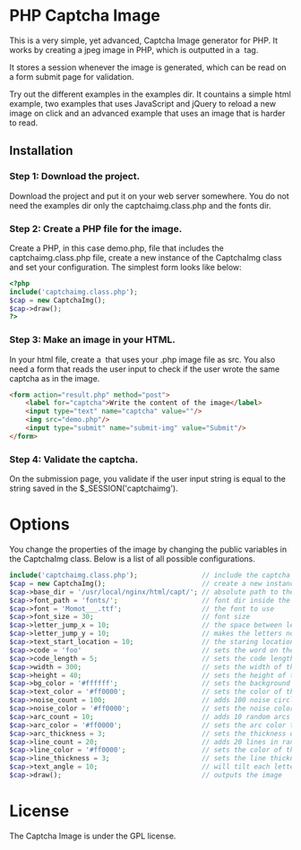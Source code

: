 PHP Captcha Image
================================

This is a very simple, yet advanced, Captcha Image generator for PHP.
It works by creating a jpeg image in PHP, which is outputted in a <img> tag.

It stores a session whenever the image is generated, which can be read on a form submit page for validation.

Try out the different examples in the examples dir. It countains a simple html example, two examples that uses JavaScript and jQuery to reload a new image on click and an advanced example that uses an image that is harder to read.

Installation
-------------------------

### Step 1: Download the project.

Download the project and put it on your web server somewhere.
You do not need the examples dir only the captchaimg.class.php and the fonts dir.

### Step 2: Create a PHP file for the image.

Create a PHP, in this case demo.php, file that includes the captchaimg.class.php file, create a new instance of the CaptchaImg class and set your configuration. The simplest form looks like below:

``` php
<?php
include('captchaimg.class.php');
$cap = new CaptchaImg();
$cap->draw();
?>
```

### Step 3: Make an image in your HTML.

In your html file, create a <img> that uses your .php image file as src.
You also need a form that reads the user input to check if the user wrote the same captcha as in the image.

``` html
<form action="result.php" method="post">
	<label for="captcha">Write the content of the image</label>
	<input type="text" name="captcha" value=""/>
	<img src="demo.php"/>
	<input type="submit" name="submit-img" value="Submit"/>
</form>
```

### Step 4: Validate the captcha.

On the submission page, you validate if the user input string is equal to the string saved in the $_SESSION('captchaimg').

Options
=======

You change the properties of the image by changing the public variables in the CaptchaImg class. Below is a list of all possible configurations.

``` php
include('captchaimg.class.php');				// include the captcha image file
$cap = new CaptchaImg();						// create a new instance
$cap->base_dir = '/usr/local/nginx/html/capt/';	// absolute path to the project
$cap->font_path = 'fonts/';						// font dir inside the project dir
$cap->font = 'Momоt___.ttf';					// the font to use
$cap->font_size = 30;							// font size
$cap->letter_jump_x = 10;						// the space between letters will be a random between 0 and 10 pixels
$cap->letter_jump_y = 10;						// makes the letters not stand on a line, but will jump up and down in a random pattern from -10 to 10 pixels from the middle line
$cap->text_start_location = 10;					// the staring location of the letters, here it start 10 pixels form the left border
$cap->code = 'foo'								// sets the word on the image to 'foo'
$cap->code_length = 5;							// sets the code length to 5 letters. Does only work if a code is not set
$cap->width = 300;								// sets the width of the image to 300 pixels
$cap->height = 40;								// sets the height of the image to 40 pixels
$cap->bg_color = '#ffffff';						// sets the background color of the image to white
$cap->text_color = '#ff0000';					// sets the color of the font to red
$cap->noise_count = 100;						// adds 100 noise circles to the image
$cap->noise_color = '#ff0000';					// sets the noise color to red
$cap->arc_count = 10;							// adds 10 random arcs to the image
$cap->arc_color = '#ff0000';					// sets the arc color to red
$cap->arc_thickness = 3;						// sets the thickness of the arc to 3 pixels
$cap->line_count = 20;							// adds 20 lines in random locations on the image
$cap->line_color = '#ff0000';					// sets the color of the lines to red
$cap->line_thickness = 3;						// sets the line thickness to 3 pixels
$cap->text_angle = 10;							// will tilt each letter 10 pixels forwards or backwards
$cap->draw();									// outputs the image

```


License
=======

The Captcha Image is under the GPL license.